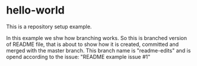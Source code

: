 # hello-world
This is a repository setup example.

In this example we shw how branching works.
So this is branched version of README file, that is about to show how it is created, committed and merged with the master branch.
This branch name is "readme-edits" and is opend according to the issue: "README example issue #1"
